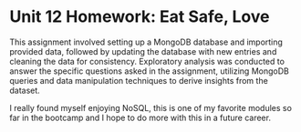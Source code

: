 # Unit 12 Homework: Eat Safe, Love

This assignment involved setting up a MongoDB database and importing provided data, followed by updating the database with new entries and cleaning the data for consistency. 
Exploratory analysis was conducted to answer the specific questions asked in the assignment, utilizing MongoDB queries and data manipulation techniques to derive insights from the dataset.

I really found myself enjoying NoSQL, this is one of my favorite modules so far in the bootcamp and I hope to do more with this in a future career.